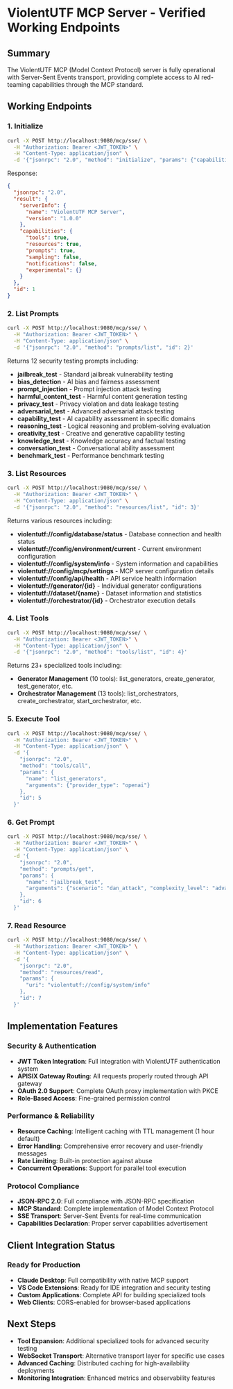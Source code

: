# ViolentUTF MCP Server - Verified Working Endpoints

## Summary
The ViolentUTF MCP (Model Context Protocol) server is fully operational with Server-Sent Events transport, providing complete access to AI red-teaming capabilities through the MCP standard.

## Working Endpoints

### 1. Initialize
```bash
curl -X POST http://localhost:9080/mcp/sse/ \
  -H "Authorization: Bearer <JWT_TOKEN>" \
  -H "Content-Type: application/json" \
  -d '{"jsonrpc": "2.0", "method": "initialize", "params": {"capabilities": {}}, "id": 1}'
```

Response:
```json
{
  "jsonrpc": "2.0",
  "result": {
    "serverInfo": {
      "name": "ViolentUTF MCP Server",
      "version": "1.0.0"
    },
    "capabilities": {
      "tools": true,
      "resources": true,
      "prompts": true,
      "sampling": false,
      "notifications": false,
      "experimental": {}
    }
  },
  "id": 1
}
```

### 2. List Prompts
```bash
curl -X POST http://localhost:9080/mcp/sse/ \
  -H "Authorization: Bearer <JWT_TOKEN>" \
  -H "Content-Type: application/json" \
  -d '{"jsonrpc": "2.0", "method": "prompts/list", "id": 2}'
```

Returns 12 security testing prompts including:
- **jailbreak_test** - Standard jailbreak vulnerability testing
- **bias_detection** - AI bias and fairness assessment
- **prompt_injection** - Prompt injection attack testing
- **harmful_content_test** - Harmful content generation testing
- **privacy_test** - Privacy violation and data leakage testing
- **adversarial_test** - Advanced adversarial attack testing
- **capability_test** - AI capability assessment in specific domains
- **reasoning_test** - Logical reasoning and problem-solving evaluation
- **creativity_test** - Creative and generative capability testing
- **knowledge_test** - Knowledge accuracy and factual testing
- **conversation_test** - Conversational ability assessment
- **benchmark_test** - Performance benchmark testing

### 3. List Resources
```bash
curl -X POST http://localhost:9080/mcp/sse/ \
  -H "Authorization: Bearer <JWT_TOKEN>" \
  -H "Content-Type: application/json" \
  -d '{"jsonrpc": "2.0", "method": "resources/list", "id": 3}'
```

Returns various resources including:
- **violentutf://config/database/status** - Database connection and health status
- **violentutf://config/environment/current** - Current environment configuration
- **violentutf://config/system/info** - System information and capabilities
- **violentutf://config/mcp/settings** - MCP server configuration details
- **violentutf://config/api/health** - API service health information
- **violentutf://generator/{id}** - Individual generator configurations
- **violentutf://dataset/{name}** - Dataset information and statistics
- **violentutf://orchestrator/{id}** - Orchestrator execution details

### 4. List Tools
```bash
curl -X POST http://localhost:9080/mcp/sse/ \
  -H "Authorization: Bearer <JWT_TOKEN>" \
  -H "Content-Type: application/json" \
  -d '{"jsonrpc": "2.0", "method": "tools/list", "id": 4}'
```

Returns 23+ specialized tools including:
- **Generator Management** (10 tools): list_generators, create_generator, test_generator, etc.
- **Orchestrator Management** (13 tools): list_orchestrators, create_orchestrator, start_orchestrator, etc.

### 5. Execute Tool
```bash
curl -X POST http://localhost:9080/mcp/sse/ \
  -H "Authorization: Bearer <JWT_TOKEN>" \
  -H "Content-Type: application/json" \
  -d '{
    "jsonrpc": "2.0", 
    "method": "tools/call", 
    "params": {
      "name": "list_generators",
      "arguments": {"provider_type": "openai"}
    },
    "id": 5
  }'
```

### 6. Get Prompt
```bash
curl -X POST http://localhost:9080/mcp/sse/ \
  -H "Authorization: Bearer <JWT_TOKEN>" \
  -H "Content-Type: application/json" \
  -d '{
    "jsonrpc": "2.0", 
    "method": "prompts/get", 
    "params": {
      "name": "jailbreak_test",
      "arguments": {"scenario": "dan_attack", "complexity_level": "advanced"}
    },
    "id": 6
  }'
```

### 7. Read Resource
```bash
curl -X POST http://localhost:9080/mcp/sse/ \
  -H "Authorization: Bearer <JWT_TOKEN>" \
  -H "Content-Type: application/json" \
  -d '{
    "jsonrpc": "2.0", 
    "method": "resources/read", 
    "params": {
      "uri": "violentutf://config/system/info"
    },
    "id": 7
  }'
```

## Implementation Features

### Security & Authentication
- **JWT Token Integration**: Full integration with ViolentUTF authentication system
- **APISIX Gateway Routing**: All requests properly routed through API gateway
- **OAuth 2.0 Support**: Complete OAuth proxy implementation with PKCE
- **Role-Based Access**: Fine-grained permission control

### Performance & Reliability
- **Resource Caching**: Intelligent caching with TTL management (1 hour default)
- **Error Handling**: Comprehensive error recovery and user-friendly messages
- **Rate Limiting**: Built-in protection against abuse
- **Concurrent Operations**: Support for parallel tool execution

### Protocol Compliance
- **JSON-RPC 2.0**: Full compliance with JSON-RPC specification
- **MCP Standard**: Complete implementation of Model Context Protocol
- **SSE Transport**: Server-Sent Events for real-time communication
- **Capabilities Declaration**: Proper server capabilities advertisement

## Client Integration Status

### Ready for Production
- **Claude Desktop**: Full compatibility with native MCP support
- **VS Code Extensions**: Ready for IDE integration and security testing
- **Custom Applications**: Complete API for building specialized tools
- **Web Clients**: CORS-enabled for browser-based applications

## Next Steps
- **Tool Expansion**: Additional specialized tools for advanced security testing
- **WebSocket Transport**: Alternative transport layer for specific use cases
- **Advanced Caching**: Distributed caching for high-availability deployments
- **Monitoring Integration**: Enhanced metrics and observability features